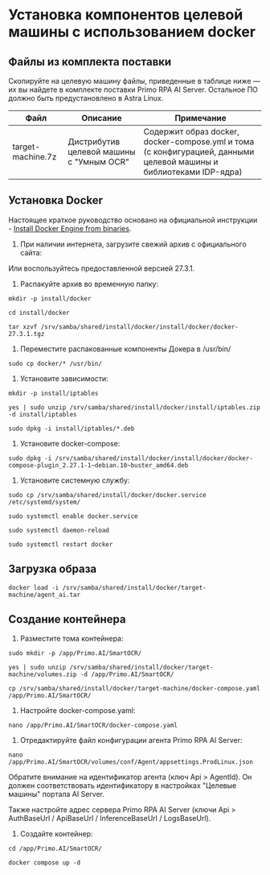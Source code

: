 # Установка компонентов целевой машины с использованием docker

## Файлы из комплекта поставки

Скопируйте на целевую машину файлы, приведенные в таблице ниже — их вы найдете в комплекте поставки Primo RPA AI Server. Остальное ПО должно быть предустановлено в Astra Linux.

| Файл              | Описание                                 | Примечание                                                                                                         |
| ----------------- | ---------------------------------------- | ------------------------------------------------------------------------------------------------------------------ |
| target-machine.7z | Дистрибутив целевой машины с "Умным OCR" | Содержит образ docker, docker-compose.yml и тома (с конфигурацией, данными целевой машины и библиотеками IDP-ядра) |


## Установка Docker

Настоящее краткое руководство основано на официальной инструкции - [Install Docker Engine from binaries](https://docs.docker.com/engine/install/binaries/).

1. При наличии интернета, загрузите свежий архив с официального сайта: 

Или воспользуйтесь предоставленной версией 27.3.1.

1. Распакуйте архив во временную папку: 
```
mkdir -p install/docker
```
```
cd install/docker
```
```
tar xzvf /srv/samba/shared/install/docker/install/docker/docker-27.3.1.tgz
```

1. Переместите распакованные компоненты Докера в /usr/bin/ 
```
sudo cp docker/* /usr/bin/
```

1. Установите зависимости:
```
mkdir -p install/iptables
```
```
yes | sudo unzip /srv/samba/shared/install/docker/install/iptables.zip -d install/iptables
```
```
sudo dpkg -i install/iptables/*.deb
```

1. Установите docker-compose:
```
sudo dpkg -i /srv/samba/shared/install/docker/install/docker/docker-compose-plugin_2.27.1-1~debian.10~buster_amd64.deb
```

1. Установите системную службу:
```
sudo cp /srv/samba/shared/install/docker/docker.service /etc/systemd/system/
```

```
sudo systemctl enable docker.service
```

```
sudo systemctl daemon-reload
```

```
sudo systemctl restart docker
```

## Загрузка образа
```
docker load -i /srv/samba/shared/install/docker/target-machine/agent_ai.tar
```

## Создание контейнера

1. Разместите тома контейнера:
```
sudo mkdir -p /app/Primo.AI/SmartOCR/
```
```
yes | sudo unzip /srv/samba/shared/install/docker/target-machine/volumes.zip -d /app/Primo.AI/SmartOCR/
```
```
cp /srv/samba/shared/install/docker/target-machine/docker-compose.yaml /app/Primo.AI/SmartOCR/
```

1. Настройте docker-compose.yaml:
```
nano /app/Primo.AI/SmartOCR/docker-compose.yaml
```

1. Отредактируйте файл конфигурации агента Primo RPA AI Server:
```
nano /app/Primo.AI/SmartOCR/volumes/conf/Agent/appsettings.ProdLinux.json
```

Обратите внимание на идентификатор агента (ключ Api > AgentId). 
Он должен соответствовать идентификатору в настройках "Целевые машины" портала AI Server.

Также настройте адрес сервера Primo RPA AI Server (ключи Api > AuthBaseUrl / ApiBaseUrl / InferenceBaseUrl / LogsBaseUrl).

1. Создайте контейнер:
```
cd /app/Primo.AI/SmartOCR/
```
```
docker compose up -d
```